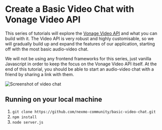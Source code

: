 # Create a Basic Video Chat with Vonage Video API

This series of tutorials will explore the [Vonage Video API](https://tokbox.com/developer/) and what you can build with it. The Video API is very robust and highly customisable, so we will gradually build up and expand the features of our application, starting off with the most basic audio-video chat.

We will not be using any frontend frameworks for this series, just vanilla Javascript in order to keep the focus on the Vonage Video API itself. At the end of this tutorial, you should be able to start an audio-video chat with a friend by sharing a link with them.

![Screenshot of video chat](https://cdn.glitch.com/8d7f31c3-e180-4135-bd7d-e6b41e35144b%2Fapp-02.jpg?v=1584802174063)

## Running on your local machine

1. `git clone https://github.com/nexmo-community/basic-video-chat.git`
2. `npm install`
3. `node server.js`


